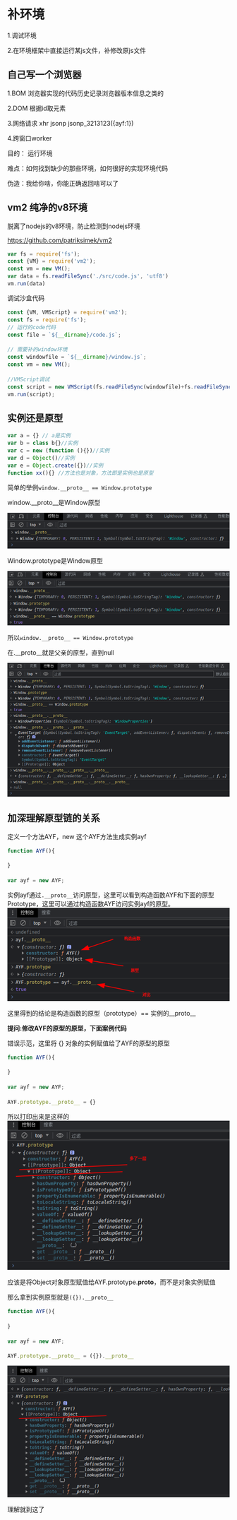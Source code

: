 # 补环境

1.调试环境

2.在环境框架中直接运行某js文件，补修改原js文件

## 自己写一个浏览器

1.BOM 浏览器实现的代码历史记录浏览器版本信息之类的

2.DOM 根据id取元素

3.网络请求 xhr jsonp jsonp_3213123({ayf:1})

4.跨窗口worker

目的： 运行环境

难点：如何找到缺少的那些环境，如何很好的实现环境代码

伪造：我给你啥，你能正确返回啥可以了

## vm2 纯净的v8环境

脱离了nodejs的v8环境，防止检测到nodejs环境

https://github.com/patriksimek/vm2
```javascript
var fs = require('fs');
const {VM} = require('vm2');
const vm = new VM();
var data = fs.readFileSync('./src/code.js', 'utf8')
vm.run(data)
```

调试沙盒代码
```javascript
const {VM, VMScript} = require('vm2');
const fs = require('fs');
// 运行的code代码
const file = `${__dirname}/code.js`;

// 需要补的window环境
const windowfile = `${__dirname}/window.js`;
const vm = new VM();

//VMScript调试
const script = new VMScript(fs.readFileSync(windowfile)+fs.readFileSync(file), "我正在调试的代码");
vm.run(script);
```
## 实例还是原型
```javascript
var a = {} // a是实例
var b = class b{}//实例
var c = new (function (){})//实例
var d = Object()//实例
var e = Object.create({})//实例
function xx(){} //方法也是对象，方法即是实例也是原型
```
简单的举例`window.__proto__ == Window.prototype`

window.__proto__是Window原型

![debugger](./img/1.png)

Window.prototype是Window原型

![debugger](./img/2.png)

所以`window.__proto__ == Window.prototype`

在.__proto__就是父亲的原型，直到null

![debugger](./img/3.png)

## 加深理解原型链的关系

定义一个方法AYF，new 这个AYF方法生成实例ayf
```javascript
function AYF(){

}

var ayf = new AYF;
```
实例ayf通过`.__proto__`访问原型，这里可以看到构造函数AYF和下面的原型Prototype，这里可以通过构造函数AYF访问实例ayf的原型。
![debugger](./img/4.png)

这里得到的结论是构造函数的原型（prototype）== 实例的__proto__

**提问:修改AYF的原型的原型，下面案例代码**

错误示范，这里将 {} 对象的实例赋值给了AYF的原型的原型
```javascript
function AYF(){

}

var ayf = new AYF;

AYF.prototype.__proto__ = {}
```

所以打印出来是这样的
![debugger](./img/5.png)

应该是将Object对象原型赋值给AYF.prototype.__proto__，而不是对象实例赋值

那么拿到实例原型就是`({}).__proto__`
```javascript
function AYF(){
    
}

var ayf = new AYF;

AYF.prototype.__proto__ = ({}).__proto__
```
![debugger](./img/6.png)

理解就到这了